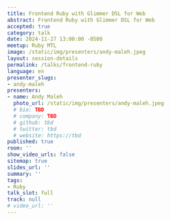 ```yaml
---
title: Frontend Ruby with Glimmer DSL for Web
abstract: Frontend Ruby with Glimmer DSL for Web
accepted: true
category: talk
date: 2024-11-27 13:00:00 -0500
meetup: Ruby MTL
image: /static/img/presenters/andy-maleh.jpeg
layout: session-details
permalink: /talks/frontend-ruby
language: en
presenter_slugs:
- andy-maleh
presenters:
- name: Andy Maleh
  photo_url: /static/img/presenters/andy-maleh.jpeg
  # bio: TBD
  # company: TBD
  # github: tbd
  # twitter: tbd
  # website: https://tbd
published: true
room: ''
show_video_urls: false
sitemap: true
slides_url: ''
summary: ''
tags:
- Ruby
talk_slot: full
track: null
# video_url: ''
---
```

